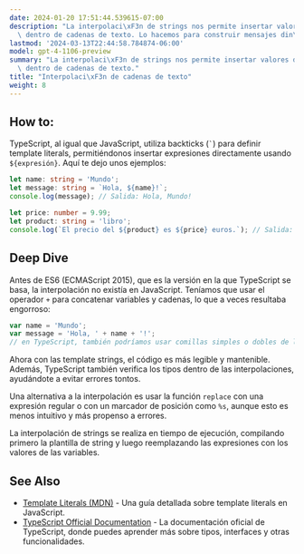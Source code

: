 ```yaml
---
date: 2024-01-20 17:51:44.539615-07:00
description: "La interpolaci\xF3n de strings nos permite insertar valores de variables\
  \ dentro de cadenas de texto. Lo hacemos para construir mensajes din\xE1micos sin\u2026"
lastmod: '2024-03-13T22:44:58.784874-06:00'
model: gpt-4-1106-preview
summary: "La interpolaci\xF3n de strings nos permite insertar valores de variables\
  \ dentro de cadenas de texto."
title: "Interpolaci\xF3n de cadenas de texto"
weight: 8
---
```


## How to:
TypeScript, al igual que JavaScript, utiliza backticks (`` ` ``) para definir template literals, permitiéndonos insertar expresiones directamente usando `${expresión}`. Aquí te dejo unos ejemplos:

```TypeScript
let name: string = 'Mundo';
let message: string = `Hola, ${name}!`;
console.log(message); // Salida: Hola, Mundo!

let price: number = 9.99;
let product: string = 'libro';
console.log(`El precio del ${product} es ${price} euros.`); // Salida: El precio del libro es 9.99 euros.
```

## Deep Dive
Antes de ES6 (ECMAScript 2015), que es la versión en la que TypeScript se basa, la interpolación no existía en JavaScript. Teníamos que usar el operador `+` para concatenar variables y cadenas, lo que a veces resultaba engorroso:

```JavaScript
var name = 'Mundo';
var message = 'Hola, ' + name + '!';
// en TypeScript, también podríamos usar comillas simples o dobles de la misma manera
```

Ahora con las template strings, el código es más legible y mantenible. Además, TypeScript también verifica los tipos dentro de las interpolaciones, ayudándote a evitar errores tontos.

Una alternativa a la interpolación es usar la función `replace` con una expresión regular o con un marcador de posición como `%s`, aunque esto es menos intuitivo y más propenso a errores.

La interpolación de strings se realiza en tiempo de ejecución, compilando primero la plantilla de string y luego reemplazando las expresiones con los valores de las variables.

## See Also
- [Template Literals (MDN)](https://developer.mozilla.org/es/docs/Web/JavaScript/Reference/Template_literals) - Una guía detallada sobre template literals en JavaScript.
- [TypeScript Official Documentation](https://www.typescriptlang.org/docs/) - La documentación oficial de TypeScript, donde puedes aprender más sobre tipos, interfaces y otras funcionalidades.
